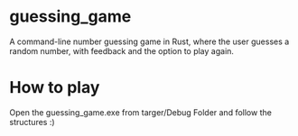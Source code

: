 # guessing_game
A command-line number guessing game in Rust, where the user guesses a random number, with feedback and the option to play again.

# How to play 
Open the guessing_game.exe from targer/Debug Folder and follow the structures :) 
